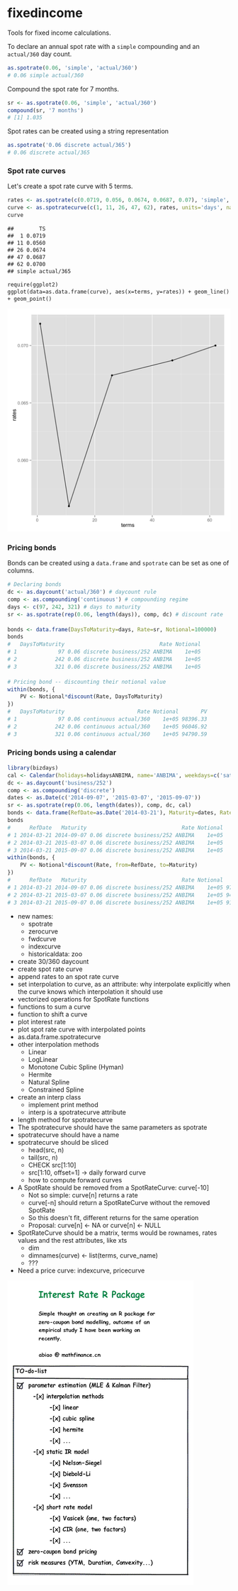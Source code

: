 # fixedincome

Tools for fixed income calculations.

To declare an annual spot rate with a `simple` compounding and an `actual/360` day count.

```r
as.spotrate(0.06, 'simple', 'actual/360')
# 0.06 simple actual/360 
```

Compound the spot rate for 7 months.

```r
sr <- as.spotrate(0.06, 'simple', 'actual/360')
compound(sr, '7 months')
# [1] 1.035
```

Spot rates can be created using a string representation

```r
as.spotrate('0.06 discrete actual/365')
# 0.06 discrete actual/365
```

### Spot rate curves

Let's create a spot rate curve with 5 terms.

```r
rates <- as.spotrate(c(0.0719, 0.056, 0.0674, 0.0687, 0.07), 'simple', 'actual/365')
curve <- as.spotratecurve(c(1, 11, 26, 47, 62), rates, units='days', name='TS')
curve
```
<!-- print curve units -->
```
##        TS
##  1 0.0719
## 11 0.0560
## 26 0.0674
## 47 0.0687
## 62 0.0700
## simple actual/365 
```

```{r}
require(ggplot2)
ggplot(data=as.data.frame(curve), aes(x=terms, y=rates)) + geom_line() + geom_point()
```

![Spot Rate Curve](TS.png "Spot Rate Curve")

### Pricing bonds

Bonds can be created using a `data.frame` and `spotrate` can be set as one of columns.

```r
# Declaring bonds
dc <- as.daycount('actual/360') # daycount rule
comp <- as.compounding('continuous') # compounding regime
days <- c(97, 242, 321) # days to maturity
sr <- as.spotrate(rep(0.06, length(days)), comp, dc) # discount rate

bonds <- data.frame(DaysToMaturity=days, Rate=sr, Notional=100000)
bonds
#   DaysToMaturity                              Rate Notional
# 1             97 0.06 discrete business/252 ANBIMA    1e+05
# 2            242 0.06 discrete business/252 ANBIMA    1e+05
# 3            321 0.06 discrete business/252 ANBIMA    1e+05

# Pricing bond -- discounting their notional value
within(bonds, {
	PV <- Notional*discount(Rate, DaysToMaturity)
})
#   DaysToMaturity                       Rate Notional       PV
# 1             97 0.06 continuous actual/360    1e+05 98396.33
# 2            242 0.06 continuous actual/360    1e+05 96046.92
# 3            321 0.06 continuous actual/360    1e+05 94790.59
```

### Pricing bonds using a calendar

```r
library(bizdays)
cal <- Calendar(holidays=holidaysANBIMA, name='ANBIMA', weekdays=c('saturday', 'sunday'))
dc <- as.daycount('business/252')
comp <- as.compounding('discrete')
dates <- as.Date(c('2014-09-07', '2015-03-07', '2015-09-07'))
sr <- as.spotrate(rep(0.06, length(dates)), comp, dc, cal)
bonds <- data.frame(RefDate=as.Date('2014-03-21'), Maturity=dates, Rate=sr, Notional=100000)
bonds
#      RefDate   Maturity                              Rate Notional
# 1 2014-03-21 2014-09-07 0.06 discrete business/252 ANBIMA    1e+05
# 2 2014-03-21 2015-03-07 0.06 discrete business/252 ANBIMA    1e+05
# 3 2014-03-21 2015-09-07 0.06 discrete business/252 ANBIMA    1e+05
within(bonds, {
	PV <- Notional*discount(Rate, from=RefDate, to=Maturity)
})
#      RefDate   Maturity                              Rate Notional       PV
# 1 2014-03-21 2014-09-07 0.06 discrete business/252 ANBIMA    1e+05 97353.43
# 2 2014-03-21 2015-03-07 0.06 discrete business/252 ANBIMA    1e+05 94558.01
# 3 2014-03-21 2015-09-07 0.06 discrete business/252 ANBIMA    1e+05 91842.86
```

- new names:
	- spotrate
	- zerocurve
	- fwdcurve
	- indexcurve
	- historicaldata: zoo
- create 30/360 daycount
- create spot rate curve
- append rates to an spot rate curve
- set interpolation to curve, as an attribute: why interpolate explicitly when the curve knows which interpolation it should use
- vectorized operations for SpotRate functions
- functions to sum a curve
- function to shift a curve
- plot interest rate
- plot spot rate curve with interpolated points
- as.data.frame.spotratecurve
- other interpolation methods
	- Linear
	- LogLinear
	- Monotone Cubic Spline (Hyman)
	- Hermite
	- Natural Spline
	- Constrained Spline
- create an interp class
	- implement print method
	- interp is a spotratecurve attribute
- length method for spotratecurve
- The spotratecurve should have the same parameters as spotrate
- spotratecurve should have a name
- spotratecurve should be sliced
	- head(src, n)
	- tail(src, n)
	- CHECK src[1:10]
	- src[1:10, offset=1] -> daily forward curve
	- how to compute forward curves
- A SpotRate should be removed from a SpotRateCurve: curve[-10]
	- Not so simple: curve[n] returns a rate
	- curve[-n] should return a SpotRateCurve without the removed SpotRate
	- So this doesn't fit, different returns for the same operation
	- Proposal: curve[n] <- NA or curve[n] <- NULL
- SpotRateCurve should be a matrix, terms would be rownames, rates values and the rest attributes, like xts
	- dim
	- dimnames(curve) <- list(terms, curve_name)
	- ???
- Need a price curve: indexcurve, pricecurve


![](interestrateRpackage.gif)

